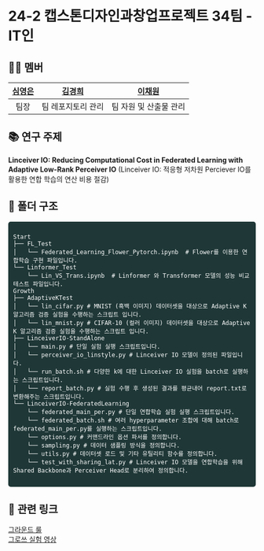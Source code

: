 # 24-2 캡스톤디자인과창업프로젝트 34팀 - IT인

## 👩‍💻 멤버

|[심영은](https://github.com/yeongeunshim)|[김경희](https://github.com/kyungh2e2e)|[이채원](https://github.com/chae-jpg)|
|:--:|:--:|:--:|
|팀장|팀 레포지토리 관리|팀 자원 및 산출물 관리|


## 📚 연구 주제

**Linceiver IO: Reducing Computational Cost in
Federated Learning with Adaptive Low-Rank
Perceiver IO** (Linceiver IO: 적응형 저차원 Perciever IO를 활용한 연합 학습의 연산 비용 절감)

## 📁 폴더 구조

<pre style="background-color: #1F3737; padding: 10px; border-radius: 5px; color: #ffffff;">
<code>
Start
├── FL_Test
│   └── Federated_Learning_Flower_Pytorch.ipynb  # Flower를 이용한 연합학습 구현 파일입니다.
└── Linformer_Test
    └── Lin_VS_Trans.ipynb  # Linformer 와 Transformer 모델의 성능 비교 테스트 파일입니다.
Growth
├── AdaptiveKTest
│   └── lin_cifar.py # MNIST (흑백 이미지) 데이터셋을 대상으로 Adaptive K 알고리즘 검증 실험을 수행하는 스크립트 입니다.
│   └── lin_mnist.py # CIFAR-10 (컬러 이미지) 데이터셋을 대상으로 Adaptive K 알고리즘 검증 실험을 수행하는 스크립트 입니다.
├── LinceiverIO-StandAlone
│   └── main.py # 단일 실험 실행 스크립트입니다.
│   └── perceiver_io_linstyle.py # Linceiver IO 모델이 정의된 파일입니다.
│   └── run_batch.sh # 다양한 k에 대한 Linceiver IO 실험을 batch로 실행하는 스크립트입니다. 
│   └── report_batch.py # 실험 수행 후 생성된 결과를 평균내어 report.txt로 변환해주는 스크립트입니다.
└── LinceiverIO-FederatedLearning
    └── federated_main_per.py # 단일 연합학습 실험 실행 스크립트입니다.
    └── federated_batch.sh # 여러 hyperparameter 조합에 대해 batch로 federated_main_per.py를 실행하는 스크립트입니다.
    └── options.py # 커맨드라인 옵션 파서를 정의합니다.
    └── sampling.py # 데이터 샘플링 방식을 정의합니다.
    └── utils.py # 데이터셋 로드 및 기타 유틸리티 함수를 정의합니다.
    └── test_with_sharing_lat.py # Linceiver IO 모델을 연합학습을 위해 Shared Backbone과 Perceiver Head로 분리하여 정의합니다.
</code>
</pre>

## 🔗 관련 링크

[그라운드 룰](https://github.com/Capstone-IT-in/CapstoneDesignProject/blob/main/Ground_Rule.md) <br>
[그로쓰 실험 영상](https://youtu.be/PSTCc0QR7L0?feature=shared)

